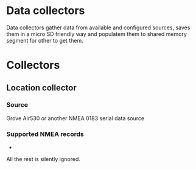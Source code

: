 # Data collectors

Data collectors gather data from available and configured sources, saves them in a micro SD friendly way and populatem them to shared memory segment for other to get them.

# Collectors

## Location collector

### Source
Grove Air530 or another NMEA 0183 serial data source

### Supported NMEA records
- 

All the rest is silently ignored.

